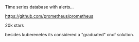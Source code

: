 Time series database with alerts...

https://github.com/prometheus/prometheus

20k stars

besides kuberenetes its considered a "graduated" cncf solution.
